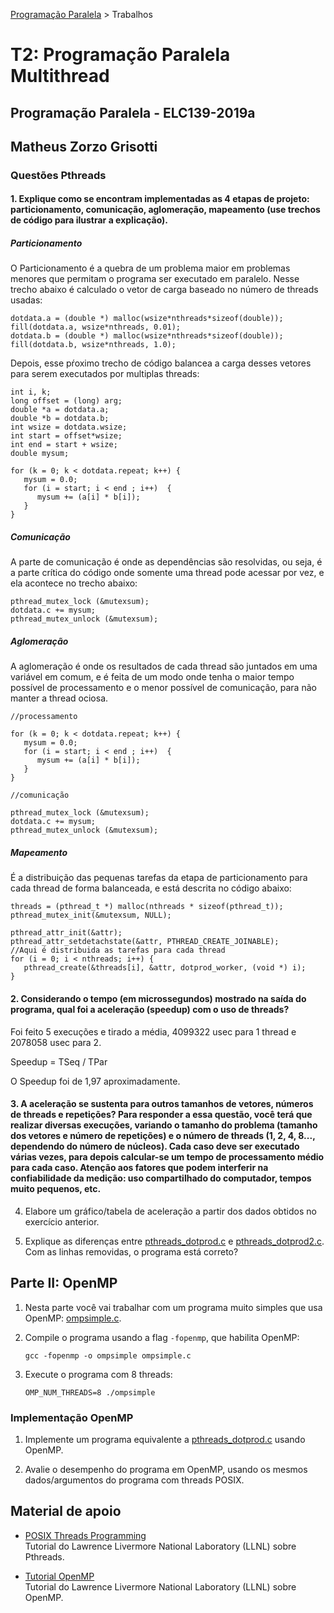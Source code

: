 [Programação Paralela](https://github.com/AndreaInfUFSM/elc139-2019a) > Trabalhos

# T2: Programação Paralela Multithread


## Programação Paralela - ELC139-2019a

## Matheus Zorzo Grisotti

### Questões Pthreads

#### 1. Explique como se encontram implementadas as 4 etapas de projeto: particionamento, comunicação, aglomeração, mapeamento (use trechos de código para ilustrar a explicação).

##### Particionamento


O Particionamento é a quebra de um problema maior em problemas menores que permitam o programa ser executado em paralelo. Nesse trecho abaixo é calculado o vetor de carga baseado no número de threads usadas:

```
dotdata.a = (double *) malloc(wsize*nthreads*sizeof(double));
fill(dotdata.a, wsize*nthreads, 0.01);
dotdata.b = (double *) malloc(wsize*nthreads*sizeof(double));
fill(dotdata.b, wsize*nthreads, 1.0);
```

Depois, esse pŕoximo trecho de código balancea a carga desses vetores para serem executados por multiplas threads:

```
int i, k;
long offset = (long) arg;
double *a = dotdata.a;
double *b = dotdata.b;     
int wsize = dotdata.wsize;
int start = offset*wsize;
int end = start + wsize;
double mysum;

for (k = 0; k < dotdata.repeat; k++) {
   mysum = 0.0;
   for (i = start; i < end ; i++)  {
      mysum += (a[i] * b[i]);
   }
}
```
##### Comunicação

A parte de comunicação é onde as dependências são resolvidas, ou seja, é a parte crítica do código onde somente uma thread pode acessar por vez, e ela acontece no trecho abaixo:

```
pthread_mutex_lock (&mutexsum);
dotdata.c += mysum;
pthread_mutex_unlock (&mutexsum);
```
##### Aglomeração

A aglomeração é onde os resultados de cada thread são juntados em uma variável em comum, e é feita de um modo onde tenha o maior tempo possível de processamento e o menor possível de comunicação, para não manter a thread ociosa.

```
//processamento

for (k = 0; k < dotdata.repeat; k++) {
   mysum = 0.0;
   for (i = start; i < end ; i++)  {
      mysum += (a[i] * b[i]);
   }
}

//comunicação

pthread_mutex_lock (&mutexsum);
dotdata.c += mysum;
pthread_mutex_unlock (&mutexsum);
```
##### Mapeamento

É a distribuição das pequenas tarefas da etapa de particionamento para cada thread de forma balanceada, e está descrita no código abaixo:

```
threads = (pthread_t *) malloc(nthreads * sizeof(pthread_t));
pthread_mutex_init(&mutexsum, NULL);

pthread_attr_init(&attr);
pthread_attr_setdetachstate(&attr, PTHREAD_CREATE_JOINABLE);
//Aqui é distribuida as tarefas para cada thread
for (i = 0; i < nthreads; i++) {
   pthread_create(&threads[i], &attr, dotprod_worker, (void *) i);
}
```
#### 2. Considerando o tempo (em microssegundos) mostrado na saída do programa, qual foi a aceleração (speedup) com o uso de threads?

Foi feito 5 execuções e tirado a média, 4099322 usec para 1 thread e 2078058 usec para 2.

Speedup = TSeq / TPar

O Speedup foi de 1,97 aproximadamente.

#### 3. A aceleração  se sustenta para outros tamanhos de vetores, números de threads e repetições? Para responder a essa questão, você terá que realizar diversas execuções, variando o tamanho do problema (tamanho dos vetores e número de repetições) e o número de threads (1, 2, 4, 8..., dependendo do número de núcleos). Cada caso deve ser executado várias vezes, para depois calcular-se um tempo de processamento médio para cada caso. Atenção aos fatores que podem interferir na confiabilidade da medição: uso compartilhado do computador, tempos muito pequenos, etc.

4. Elabore um gráfico/tabela de aceleração a partir dos dados obtidos no exercício anterior.

5. Explique as diferenças entre [pthreads_dotprod.c](pthreads_dotprod/pthreads_dotprod.c) e [pthreads_dotprod2.c](pthreads_dotprod/pthreads_dotprod2.c). Com as linhas removidas, o programa está correto?


## Parte II: OpenMP


1. Nesta parte você vai trabalhar com um programa muito simples que usa OpenMP: [ompsimple.c](openmp/ompsimple.c).

2. Compile o programa usando a flag `-fopenmp`, que habilita OpenMP:

   ```
   gcc -fopenmp -o ompsimple ompsimple.c
   ```

3. Execute o programa com 8 threads:

   ```
   OMP_NUM_THREADS=8 ./ompsimple
   ```

### Implementação OpenMP

1. Implemente um programa equivalente a [pthreads_dotprod.c](pthreads_dotprod/pthreads_dotprod.c) usando OpenMP.

2. Avalie o desempenho do programa em OpenMP, usando os mesmos dados/argumentos do programa com threads POSIX.


## Material de apoio

- [POSIX Threads Programming](http://www.llnl.gov/computing/tutorials/pthreads/)  
  Tutorial do Lawrence Livermore National Laboratory (LLNL) sobre Pthreads.

- [Tutorial OpenMP](https://computing.llnl.gov/tutorials/openMP/)  
  Tutorial do Lawrence Livermore National Laboratory (LLNL) sobre OpenMP.
